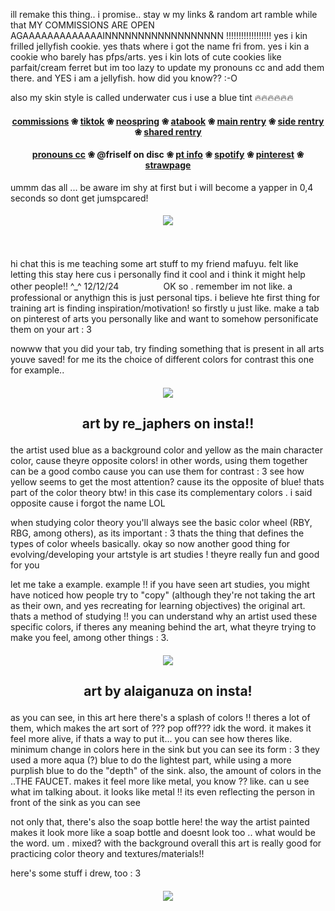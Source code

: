 ill remake this thing.. i promise.. stay w my links & random art ramble while that
MY COMMISSIONS ARE OPEN AGAAAAAAAAAAAAAINNNNNNNNNNNNNNNNNN !!!!!!!!!!!!!!!!!!
yes i kin frilled jellyfish cookie. yes thats where i got the name fri from. yes i kin a cookie who barely has pfps/arts. yes i kin lots of cute cookies like parfait/cream ferret but im too lazy to update my pronouns cc and add them there. and YES i am a jellyfish. how did you know?? :-O

also my skin style is called underwater cus i use a blue tint 🔥🔥🔥🔥🔥🔥
#### <p align="center"> [commissions](https://fricomms.carrd.co/)  ❀  [tiktok](https://www.tiktok.com/@fri_core)  ❀  [neospring](https://neospring.org/@fri)  ❀  [atabook](https://fri.atabook.org)  ❀  [main rentry](https://rentry.co/fri)  ❀  [side rentry](https://rentry.co/feelbetter)  ❀  [shared rentry](https://rentry.co/samestation)
#### <p align="center">[pronouns cc](https://pronouns.cc/@nightic)  ❀   @friself on disc  ❀  [pt info](https://rentry.co/ptowner)  ❀  [spotify](https://open.spotify.com/user/31ajix25v2i4pz3etbcs3ve3rsmm?si=a6583ce8b4a94830)  ❀  [pinterest](https://pin.it/3agjiw2iX)  ❀  [strawpage](https://friself.straw.page/)


ummm das all ... be aware im shy at first but i will become a yapper in 0,4 seconds so dont get jumspcared!
#### <p align="center"> ![](https://i.pinimg.com/736x/fc/2a/66/fc2a663704dace45038a6eda2e97d044.jpg)

ㅤ
ㅤ
ㅤ
ㅤ
ㅤ
ㅤ
ㅤ
ㅤ
ㅤ
ㅤ
ㅤ

hi chat this is me teaching some art stuff to my friend mafuyu. felt like letting this stay here cus i personally find it cool and i think it might help other people!! ^_^
12/12/24
ㅤ
ㅤ
ㅤ
ㅤ
OK so . remember im not like.  a professional or anythign this is just personal tips.
i believe hte first thing for training art is finding inspiration/motivation!
so firstly u just like. make a tab on pinterest of arts you personally like and want to somehow personificate them on your art : 3

nowww that you did your tab, try finding something that is present in all arts youve saved! for me its the choice of different colors for contrast
this one for example..
#### <p align="center"> ![](https://i.pinimg.com/736x/e8/46/2a/e8462ad23d7b166010602ca2c91856ef.jpg)
## <p align="center"> **art by re_japhers on insta!!**

the artist used blue as a background color and yellow as the main character color, cause theyre opposite colors!
in other words, using them together can be a good combo cause you can use them for contrast  : 3
see how yellow seems to get the most attention? cause its the opposite of blue!
thats part of the color theory btw!
in this case its complementary colors . i said opposite cause i forgot the name LOL

when studying color theory you'll always see the basic color wheel (RBY, RBG, among others), as its important : 3
thats the thing that defines the types of color wheels basically.
okay so now 
another good thing for evolving/developing your artstyle is art studies ! theyre really fun and good for you

let me take a example.
 example !! 
 if you have seen art studies, you might have noticed how people try to "copy" (although they're not taking the art as their own, and yes recreating for learning objectives) the original art.
 thats a method of studying !! you can understand  why an artist used these specific colors, if theres any meaning behind the art, what theyre trying to make you feel, among other things : 3.

#### <p align="center"> ![](https://i.pinimg.com/736x/c6/86/14/c68614f5901c929796c4cf50b425bf1c.jpg)
## <p align="center"> **art by alaiganuza on insta!**

as you can see, in this art here there's a splash of colors !! theres a lot of them, which makes the art sort of ??? pop off??? idk the word. it makes it feel more alive, if thats a way to put it...
you can see how theres like. minimum change in colors here in the sink but you can see its form : 3
they used a more aqua (?) blue to do the lightest part, while using a more purplish blue to do the "depth" of the sink.
also, the amount of colors in the ..THE FAUCET. makes it feel more like metal, you know ?? like. can u see what im talking about.
it looks like metal !! its even reflecting the person in front of the sink as you can see

not only that, there's also the soap bottle here! the way the artist painted makes it look more like a soap bottle and doesnt look too .. what would be the word. um . mixed? with the background
overall this art is really good for practicing color theory and textures/materials!! 

here's some stuff i drew, too : 3
#### <p align="center"> ![](https://files.catbox.moe/go8hpf.png)
